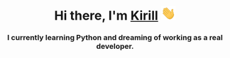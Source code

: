 <h1 align="center">Hi there, I'm <a href="https://github.com/LuKirill" target="_blank">Kirill</a> 
<img src="wave.gif" height="32"/></h1>
<h3 align="center">I currently learning Python and dreaming of working as a real developer. </h3>

<!--
**LuKirill/LuKirill** is a ✨ _special_ ✨ repository because its `README.md` (this file) appears on your GitHub profile.

Here are some ideas to get you started:

- 🔭 I’m currently working on ...
- 🌱 I’m currently learning ...
- 👯 I’m looking to collaborate on ...
- 🤔 I’m looking for help with ...
- 💬 Ask me about ...
- 📫 How to reach me: ...
- 😄 Pronouns: ...
- ⚡ Fun fact: ...
-->
